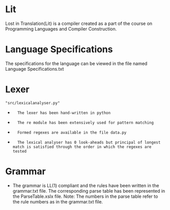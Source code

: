 Lit
===

Lost in Translation(Lit) is a compiler created as a part of the course on Programming Languages and Compiler Construction.

# Language Specifications

The specifications for the language can be viewed in the file named Language Specifications.txt

# Lexer

    "src/lexicalanalyser.py"
*       The lexer has been hand-written in python
*       The re module has been extensively used for pattern matching
*       Formed regexes are available in the file data.py
*       The lexical analyser has 0 look-aheads but principal of longest match is satisfied through the order in which the regexes are tested


# Grammar

* The grammar is LL(1) compliant and the rules have been written in the grammar.txt file. The corresponding parse table has been represented in the ParseTable.xslx file. 
Note: The numbers in the parse table refer to the rule numbers as in the grammar.txt file.


       




